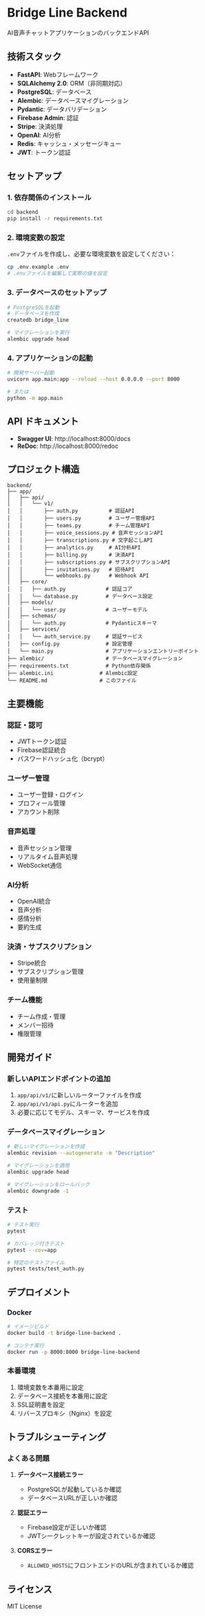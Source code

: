 # Bridge Line Backend

AI音声チャットアプリケーションのバックエンドAPI

## 技術スタック

- **FastAPI**: Webフレームワーク
- **SQLAlchemy 2.0**: ORM（非同期対応）
- **PostgreSQL**: データベース
- **Alembic**: データベースマイグレーション
- **Pydantic**: データバリデーション
- **Firebase Admin**: 認証
- **Stripe**: 決済処理
- **OpenAI**: AI分析
- **Redis**: キャッシュ・メッセージキュー
- **JWT**: トークン認証

## セットアップ

### 1. 依存関係のインストール

```bash
cd backend
pip install -r requirements.txt
```

### 2. 環境変数の設定

`.env`ファイルを作成し、必要な環境変数を設定してください：

```bash
cp .env.example .env
# .envファイルを編集して実際の値を設定
```

### 3. データベースのセットアップ

```bash
# PostgreSQLを起動
# データベースを作成
createdb bridge_line

# マイグレーションを実行
alembic upgrade head
```

### 4. アプリケーションの起動

```bash
# 開発サーバー起動
uvicorn app.main:app --reload --host 0.0.0.0 --port 8000

# または
python -m app.main
```

## API ドキュメント

- **Swagger UI**: http://localhost:8000/docs
- **ReDoc**: http://localhost:8000/redoc

## プロジェクト構造

```
backend/
├── app/
│   ├── api/
│   │   └── v1/
│   │       ├── auth.py          # 認証API
│   │       ├── users.py         # ユーザー管理API
│   │       ├── teams.py         # チーム管理API
│   │       ├── voice_sessions.py # 音声セッションAPI
│   │       ├── transcriptions.py # 文字起こしAPI
│   │       ├── analytics.py     # AI分析API
│   │       ├── billing.py       # 決済API
│   │       ├── subscriptions.py # サブスクリプションAPI
│   │       ├── invitations.py   # 招待API
│   │       └── webhooks.py      # Webhook API
│   ├── core/
│   │   ├── auth.py             # 認証コア
│   │   └── database.py         # データベース設定
│   ├── models/
│   │   └── user.py             # ユーザーモデル
│   ├── schemas/
│   │   └── auth.py             # Pydanticスキーマ
│   ├── services/
│   │   └── auth_service.py     # 認証サービス
│   ├── config.py               # 設定管理
│   └── main.py                 # アプリケーションエントリーポイント
├── alembic/                    # データベースマイグレーション
├── requirements.txt            # Python依存関係
├── alembic.ini               # Alembic設定
└── README.md                 # このファイル
```

## 主要機能

### 認証・認可
- JWTトークン認証
- Firebase認証統合
- パスワードハッシュ化（bcrypt）

### ユーザー管理
- ユーザー登録・ログイン
- プロフィール管理
- アカウント削除

### 音声処理
- 音声セッション管理
- リアルタイム音声処理
- WebSocket通信

### AI分析
- OpenAI統合
- 音声分析
- 感情分析
- 要約生成

### 決済・サブスクリプション
- Stripe統合
- サブスクリプション管理
- 使用量制限

### チーム機能
- チーム作成・管理
- メンバー招待
- 権限管理

## 開発ガイド

### 新しいAPIエンドポイントの追加

1. `app/api/v1/`に新しいルーターファイルを作成
2. `app/api/v1/api.py`にルーターを追加
3. 必要に応じてモデル、スキーマ、サービスを作成

### データベースマイグレーション

```bash
# 新しいマイグレーションを作成
alembic revision --autogenerate -m "Description"

# マイグレーションを適用
alembic upgrade head

# マイグレーションをロールバック
alembic downgrade -1
```

### テスト

```bash
# テスト実行
pytest

# カバレッジ付きテスト
pytest --cov=app

# 特定のテストファイル
pytest tests/test_auth.py
```

## デプロイメント

### Docker

```bash
# イメージビルド
docker build -t bridge-line-backend .

# コンテナ実行
docker run -p 8000:8000 bridge-line-backend
```

### 本番環境

1. 環境変数を本番用に設定
2. データベース接続を本番用に設定
3. SSL証明書を設定
4. リバースプロキシ（Nginx）を設定

## トラブルシューティング

### よくある問題

1. **データベース接続エラー**
   - PostgreSQLが起動しているか確認
   - データベースURLが正しいか確認

2. **認証エラー**
   - Firebase設定が正しいか確認
   - JWTシークレットキーが設定されているか確認

3. **CORSエラー**
   - `ALLOWED_HOSTS`にフロントエンドのURLが含まれているか確認

## ライセンス

MIT License 